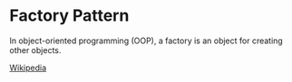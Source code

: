 Factory Pattern
=================================

In object-oriented programming (OOP), a factory is an object for creating other objects.

<a href="https://en.wikipedia.org/wiki/Factory_(object-oriented_programming)">Wikipedia</a>

